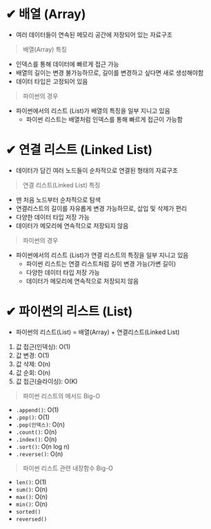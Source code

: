 # ✔ 배열 (Array)
- 여러 데이터들이 연속된 메모리 공간에 저장되어 있는 자료구조
  
> 배열(Array) 특징
- 인덱스를 통해 데이터에 빠르게 접근 가능
- 배열의 길이는 변경 불가능하므로, 길이를 변경하고 싶다면 새로 생성해야함
- 데이터 타입은 고정되어 있음

> 파이썬의 경우
- 파이썬에서의 리스트 (List)가 배열의 특징을 일부 지니고 있음
  - 파이썬 리스트는 배열처럼 인덱스를 통해 빠르게 접근이 가능함



# ✔ 연결 리스트 (Linked List)
- 데이터가 담긴 여러 노드들이 순차적으로 연결된 형태의 자료구조

> 연결 리스트(Linked List) 특징
- 맨 처음 노드부터 순차적으로 탐색
- 연결리스트의 길이를 자유롭게 변경 가능하므로, 삽입 및 삭제가 편리
- 다양한 데이터 타입 저장 가능
- 데이터가 메모리에 연속적으로 저장되지 않음

> 파이썬의 경우
- 파이썬에서의 리스트 (List)가 연결 리스트의 특징을 일부 지니고 있음
  - 파이썬 리스트는 연결 리스트처럼 길이 변경 가능(가변 길이)
  - 다양한 데이터 타입 저장 가능
  - 데이터가 메모리에 연속적으로 저장되지 않음



# ✔ 파이썬의 리스트 (List)
- 파이썬의 리스트(List) = 배열(Array) + 연결리스트(Linked List)
1. 값 접근(인덱싱): O(1)
2. 값 변경: O(1)
3. 값 삭제: O(n)
4. 값 순회: O(n)
5. 값 접근(슬라이싱): O(K)

> 파이썬 리스트의 메서드 Big-O
- `.append()`: O(1)
- `.pop()`: O(1)
- `.pop(인덱스)`: O(n)
- `.count()`: O(n)
- `.index()`: O(n)
- `.sort()`: O(n log n)
- `.reverse()`: O(n)

> 파이썬 리스트 관련 내장함수 Big-O
- `len()`: O(1)
- `sum()`: O(n)
- `max()`: O(n)
- `min()`: O(n)
- `sorted()`
- `reversed()`